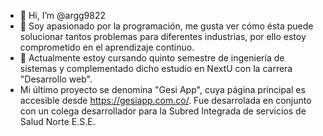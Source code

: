 - 👋 Hi, I’m @argg9822
- 👀 Soy apasionado por la programación, me gusta ver cómo ésta puede solucionar tantos problemas para diferentes industrias, por ello estoy comprometido en el aprendizaje continuo.
- 🌱 Actualmente estoy cursando quinto semestre de ingeniería de sistemas y complementado dicho estudio en NextU con la carrera "Desarrollo web".
- Mi último proyecto se denomina "Gesi App", cuya página principal es accesible desde https://gesiapp.com.co/. Fue desarrolada en conjunto con un colega desarrollador para la Subred Integrada de servicios de Salud Norte E.S.E.



